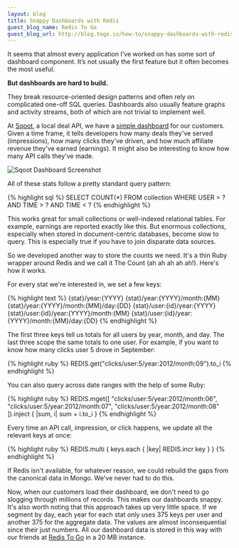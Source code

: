 ```yaml
---
layout: blog
title: Snappy Dashboards with Redis
guest_blog_name: Redis To Go
guest_blog_url: http://blog.togo.io/how-to/snappy-dashboards-with-redis/
---
```


It seems that almost every application I've worked on has some sort of dashboard
component. It’s not usually the first feature but it often becomes the most useful.

**But dashboards are hard to build.**

They break resource-oriented design patterns and often rely on complicated one-off
SQL queries. Dashboards also usually feature graphs and activity streams, both of
which are not trivial to implement well.

At [Sqoot][sqoot], a local deal API, we have a [simple dashboard][img] for our
customers. Given a time frame, it tells developers how many deals they've served
(impressions), how many clicks they've driven, and how much affiliate revenue
they've earned (earnings). It might also be interesting to know how many API calls
they've made.

![Sqoot Dashboard Screenshot](http://f.cl.ly/items/141f053h2P3t0m1r3g2R/Image%202012.10.15%202:49:43%20PM.png "Sqoot Dashboard Screenshot")

All of these stats follow a pretty standard query pattern:

{% highlight sql %}
SELECT COUNT(*) FROM collection WHERE USER = ? AND TIME > ? AND TIME < ?
{% endhighlight %}

This works great for small collections or well-indexed relational tables. For example,
earnings are reported exactly like this. But enormous collections, especially when stored
in document-centric databases, become slow to query. This is especially true if you have
to join disparate data sources.

So we developed another way to store the counts we need. It's a thin Ruby wrapper around
Redis and we call it The Count (ah ah ah ah ah!). Here's how it works.

For every stat we're interested in, we set a few keys:

{% highlight text %}
{stat}/year:{YYYY}
{stat}/year:{YYYY}/month:{MM}
{stat}/year:{YYYY}/month:{MM}/day:{DD}
{stat}/user:{id}/year:{YYYY}
{stat}/user:{id}/year:{YYYY}/month:{MM}
{stat}/user:{id}/year:{YYYY}/month:{MM}/day:{DD}
{% endhighlight %}

The first three keys tell us totals for all users by year, month, and day. The last three
scope the same totals to one user. For example, if you want to know how many clicks user
5 drove in September:

{% highlight ruby %}
REDIS.get("clicks/user:5/year:2012/month:09").to_i
{% endhighlight %}

You can also query across date ranges with the help of some Ruby:

{% highlight ruby %}
REDIS.mget([
  "clicks/user:5/year:2012/month:06",
  "clicks/user:5/year:2012/month:07",
  "clicks/user:5/year:2012/month:08"
]).inject { |sum, i| sum + i.to_i }
{% endhighlight %}

Every time an API call, impression, or click happens, we update all the relevant keys at
once:

{% highlight ruby %}
REDIS.multi { keys.each { |key| REDIS.incr key } }
{% endhighlight %}

If Redis isn't available, for whatever reason, we could rebuild the gaps from the canonical
data in Mongo. We've never had to do this.

Now, when our customers load their dashboard, we don't need to go slogging through millions
of records. This makes our dashboards snappy. It's also worth noting that this approach takes
up very little space. If we segment by day, each year for each stat only uses 375 keys per user
and another 375 for the aggregate data. The values are almost inconsequential since their just numbers. All our dashboard data is stored in this way with our friends at [Redis To Go][redis]
in a 20 MB instance.



[sqoot]: http://www.sqoot.com/
[img]: http://f.cl.ly/items/141f053h2P3t0m1r3g2R/Image%202012.10.15%202:49:43%20PM.png
[redis]: http://redistogo.com

